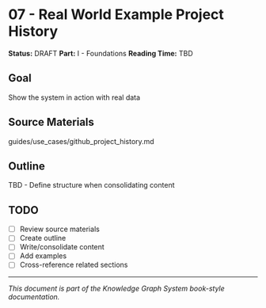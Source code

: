 # 07 - Real World Example Project History

**Status:** DRAFT
**Part:** I - Foundations
**Reading Time:** TBD

## Goal

Show the system in action with real data

## Source Materials

guides/use_cases/github_project_history.md

## Outline

TBD - Define structure when consolidating content

## TODO

- [ ] Review source materials
- [ ] Create outline
- [ ] Write/consolidate content
- [ ] Add examples
- [ ] Cross-reference related sections

---

*This document is part of the Knowledge Graph System book-style documentation.*

